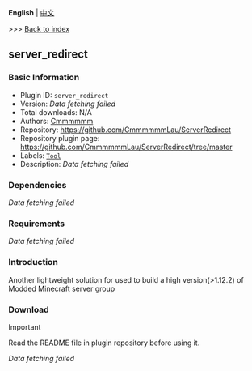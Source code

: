 **English** | [中文](readme-zh_cn.md)

\>\>\> [Back to index](/readme.md)

## server_redirect

### Basic Information

- Plugin ID: `server_redirect`
- Version: *Data fetching failed*
- Total downloads: N/A
- Authors: [Cmmmmmm](https://github.com/CmmmmmmLau)
- Repository: https://github.com/CmmmmmmLau/ServerRedirect
- Repository plugin page: https://github.com/CmmmmmmLau/ServerRedirect/tree/master
- Labels: [`Tool`](/labels/tool/readme.md)
- Description: *Data fetching failed*

### Dependencies

*Data fetching failed*

### Requirements

*Data fetching failed*

### Introduction

Another lightweight solution for used to build a high version(>1.12.2) of Modded Minecraft server group

### Download

> [!IMPORTANT]
> Read the README file in plugin repository before using it.

*Data fetching failed*

